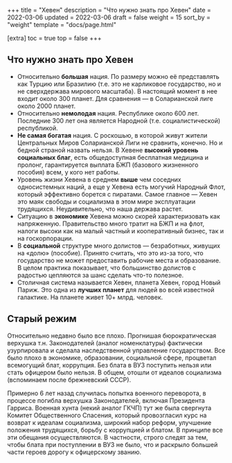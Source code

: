 +++
title = "Хевен"
description = "Что нужно знать про Хевен"
date = 2022-03-06
updated = 2022-03-06
draft = false
weight = 15
sort_by = "weight"
template = "docs/page.html"

[extra]
toc = true
top = false
+++

## Что нужно знать про Хевен

 - Относительно __большая__ нация. По размеру можно её представлять как Турцию или Бразилию (т.е. это не карликовое государство, но и не сверхдержава мирового масштаба). В настоящий момент в нее входит около 300 планет. Для сравнения — в Соларианской лиге около 2000 планет.
 - Относительно __немолодая__ нация.  Республике около 600 лет. Последние 300 лет она является Народной (т.е. социалистической) республикой.
 - __Не самая богатая__ нация. С роскошью, в которой живут жители Центральных Миров Соларианской Лиги не сравнить, конечно. Но и бедной страной назвать нельзя. В Хевене __высокий уровень социальных благ__, есть общедоступная бесплатная медицина и пролонг, гарантируется выплата БЖП (базового жизненного пособия) всем, у кого нет работы.
 - Уровень жизни Хевена в среднем __выше__ чем соседних односистемных наций, а еще у Хевена есть могучий Народный Флот, который эффективно борется с пиратами. Самое главное — Хевен это маяк свободы и социализма в этом мире эксплуатации трудящихся. Неудивительно, что наша держава растет.
 - Ситуацию в __экономике__ Хевена можно скорей характеризовать как напряженную. Правительство много тратит на БЖП и на флот, налоги высоки как на малый частный и кооперативный бизнес, так и на госкорпорации. 
 - В __социальной__ структуре много долистов — безработных, живущих на «долю» (пособие). Принято считать, что это из-за того, что государство не может предоставить рабочие места и образование. В целом практика показывает, что большинство долистов с радостью цепляются за шанс сделать что-то полезное.
 - Столичная система называется Хевен, планета Хевен, город Новый Париж. Это одна из __лучших планет__ для людей во всей известной галактике. На планете живет 10+ млрд. человек.

 ## Старый режим

 Относительно недавно было все плохо. Прогнишая бюрократическая верхушка т.н. Законодателей (аналог номенклатуры) фактически узурпировала и сделала наследственной управление государством. Все было плохо в экономике, образовании, социальной сфере, процветал всемогущий блат, коррупция. Без блата в ВУЗ поступить нельзя или стать офицером было нельзя. В общем, отошли от идеалов социализма (вспоминаем после брежневский СССР). 

 Примерно 6 лет назад случилась попытка военного переворота, в процессе погибла верхушка Законодателей, включая Президента Гарриса. Военная хунта (некий аналог ГКЧП) тут же была свергнута Комитет Общественного Спасения, который провозгласил курс на возврат к идеалам социализма, широкий набор реформ, улучшение положения трудящихся, борьбу с коррупцией и блатом. В принципе все эти обещания осуществляются. В частности, строго следят за тем, чтобы блата при поступлении в ВУЗ не было, что и раскрыло большей части героев дорогу к офицерскому званию.